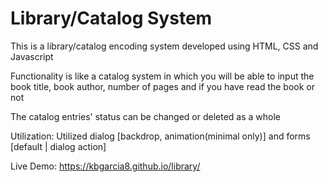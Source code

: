 # Library/Catalog System

This is a library/catalog encoding system developed using HTML, CSS and Javascript

Functionality is like a catalog system in which you will be able to input the book title, book author, number of pages and if you have read the book or not

The catalog entries' status can be changed or deleted as a whole

Utilization: Utilized dialog [backdrop, animation(minimal only)] and forms [default | dialog action]

Live Demo: https://kbgarcia8.github.io/library/

